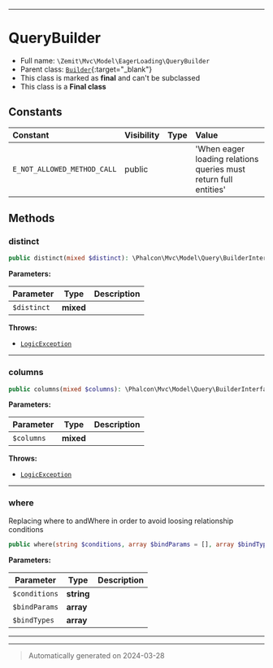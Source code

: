 ***

# QueryBuilder





* Full name: `\Zemit\Mvc\Model\EagerLoading\QueryBuilder`
* Parent class: [`Builder`](https://docs.phalcon.io/latest/api/){:target="_blank"}
* This class is marked as **final** and can't be subclassed
* This class is a **Final class**


## Constants

| Constant | Visibility | Type | Value |
|:---------|:-----------|:-----|:------|
|`E_NOT_ALLOWED_METHOD_CALL`|public| |'When eager loading relations queries must return full entities'|


## Methods


### distinct



```php
public distinct(mixed $distinct): \Phalcon\Mvc\Model\Query\BuilderInterface
```








**Parameters:**

| Parameter | Type | Description |
|-----------|------|-------------|
| `$distinct` | **mixed** |  |




**Throws:**

- [`LogicException`](../../../../LogicException.md)



***

### columns



```php
public columns(mixed $columns): \Phalcon\Mvc\Model\Query\BuilderInterface
```








**Parameters:**

| Parameter | Type | Description |
|-----------|------|-------------|
| `$columns` | **mixed** |  |




**Throws:**

- [`LogicException`](../../../../LogicException.md)



***

### where

Replacing where to andWhere in order to avoid loosing relationship conditions

```php
public where(string $conditions, array $bindParams = [], array $bindTypes = []): \Phalcon\Mvc\Model\Query\BuilderInterface
```








**Parameters:**

| Parameter | Type | Description |
|-----------|------|-------------|
| `$conditions` | **string** |  |
| `$bindParams` | **array** |  |
| `$bindTypes` | **array** |  |





***


***
> Automatically generated on 2024-03-28
